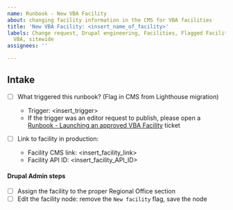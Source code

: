```yaml
---
name: Runbook - New VBA Facility
about: changing facility information in the CMS for VBA facilities
title: 'New VBA Facility: <insert_name_of_facility>'
labels: Change request, Drupal engineering, Facilities, Flagged Facilities, User support,
  VBA, sitewide
assignees: ''

---
```


## Intake
- [ ] What triggered this runbook? (Flag in CMS from Lighthouse migration)
  - Trigger: <insert_trigger>
  - If the trigger was an editor request to publish, please open a [Runbook - Launching an approved VBA Facility](https://github.com/department-of-veterans-affairs/va.gov-cms/issues/new/choose) ticket

- [ ] Link to facility in production:
  - Facility CMS link: <insert_facility_link>
  - Facility API ID: <insert_facility_API_ID>


#### Drupal Admin steps
- [ ] Assign the facility to the proper Regional Office section
- [ ] Edit the facility node: remove the `New facility` flag, save the node
